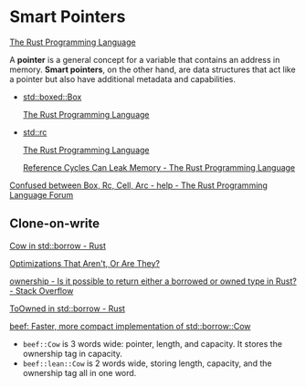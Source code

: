 # Smart Pointers
[The Rust Programming Language](https://doc.rust-lang.org/book/ch15-00-smart-pointers.html)

A **pointer** is a general concept for a variable that contains an address in memory. **Smart pointers**, on the other hand, are data structures that act like a pointer but also have additional metadata and capabilities.

- [std::boxed::Box](https://doc.rust-lang.org/std/boxed/)

  [The Rust Programming Language](https://doc.rust-lang.org/book/ch15-01-box.html)

- [std::rc](https://doc.rust-lang.org/std/rc/index.html)

  [The Rust Programming Language](https://doc.rust-lang.org/book/ch15-04-rc.html)

  [Reference Cycles Can Leak Memory - The Rust Programming Language](https://doc.rust-lang.org/book/ch15-06-reference-cycles.html)

[Confused between Box, Rc, Cell, Arc - help - The Rust Programming Language Forum](https://users.rust-lang.org/t/confused-between-box-rc-cell-arc/10946)

## Clone-on-write
[Cow in std::borrow - Rust](https://doc.rust-lang.org/std/borrow/enum.Cow.html)

[Optimizations That Aren't, Or Are They?](https://oribenshir.github.io/afternoon_rusting/blog/copy-on-write)

[ownership - Is it possible to return either a borrowed or owned type in Rust? - Stack Overflow](https://stackoverflow.com/questions/36706429/is-it-possible-to-return-either-a-borrowed-or-owned-type-in-rust)

[ToOwned in std::borrow - Rust](https://doc.rust-lang.org/std/borrow/trait.ToOwned.html)

[beef: Faster, more compact implementation of std::borrow::Cow](https://github.com/maciejhirsz/beef)
- `beef::Cow` is 3 words wide: pointer, length, and capacity. It stores the ownership tag in capacity.
- `beef::lean::Cow` is 2 words wide, storing length, capacity, and the ownership tag all in one word.
